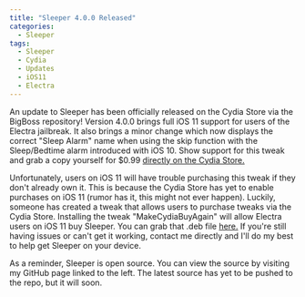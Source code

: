 ```yaml
---
title: "Sleeper 4.0.0 Released"
categories:
  - Sleeper
tags:
  - Sleeper
  - Cydia
  - Updates
  - iOS11
  - Electra
---
```


An update to Sleeper has been officially released on the Cydia Store via the BigBoss repository!  Version 4.0.0 brings full iOS 11 support for users of the Electra jailbreak.  It also brings a minor change which now displays the correct "Sleep Alarm" name when using the skip function with the Sleep/Bedtime alarm introduced with iOS 10.  Show support for this tweak and grab a copy yourself for $0.99 [directly on the Cydia Store.](https://cobra2168.github.io/sleeper/)

Unfortunately, users on iOS 11 will have trouble purchasing this tweak if they don't already own it.  This is because the Cydia Store has yet to enable purchases on iOS 11 (rumor has it, this might not ever happen).  Luckily, someone has created a tweak that allows users to purchase tweaks via the Cydia Store.  Installing the tweak "MakeCydiaBuyAgain" will allow Electra users on iOS 11 buy Sleeper.  You can grab that .deb file [here.](https://github.com/JakeAi/JakeAi.github.io/tree/master/debs)  If you're still having issues or can't get it working, contact me directly and I'll do my best to help get Sleeper on your device.

As a reminder, Sleeper is open source.  You can view the source by visiting my GitHub page linked to the left.  The latest source has yet to be pushed to the repo, but it will soon.
